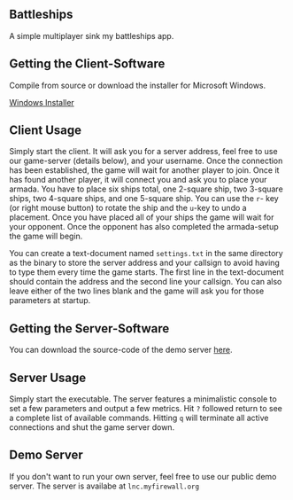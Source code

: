 ## Battleships

A simple multiplayer sink my battleships app.

## Getting the Client-Software

Compile from source or download the installer for Microsoft Windows.

[Windows Installer](https://github.com/JensDerKrueger/lnc/raw/master/cpp/OpenGL/26_BattleShips/VS/Output/setup.exe)

## Client Usage

Simply start the client. It will ask you for a server address, feel free to use our game-server (details below), and your username. Once the connection has been established, the game will wait for another player to join. Once it has found another player, it will connect you and ask you to place your armada. You have to place six ships total, one 2-square ship, two 3-square ships, two 4-square ships, and one 5-square ship. You can use the `r`- key (or right mouse button) to rotate the ship and the `u`-key to undo a placement.
Once you have placed all of your ships the game will wait for your opponent. Once the opponent has also completed the armada-setup the game will begin. 

You can create a text-document named `settings.txt` in the same directory as the binary to store the server address and your callsign to avoid having to type them every time the game starts. The first line in the text-document should contain the address and the second line your callsign. You can also leave either of the two lines blank and the game will ask you for those parameters at startup. 

## Getting the Server-Software

You can download the source-code of the demo server [here](https://github.com/JensDerKrueger/lnc/tree/master/cpp/OpenGL/25_GenericGameServer). 

## Server Usage

Simply start the executable. The server features a minimalistic console to set a few parameters and output a few metrics. Hit `?` followed return to see a complete list of available commands. Hitting `q` will terminate all active connections and shut the game server down.

## Demo Server

If you don't want to run your own server, feel free to use our public demo server. The server is availabe at `lnc.myfirewall.org` 

